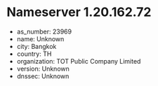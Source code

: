 # Nameserver 1.20.162.72

* as_number: 23969
* name: Unknown
* city: Bangkok
* country: TH
* organization: TOT Public Company Limited
* version: Unknown
* dnssec: Unknown
